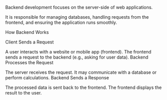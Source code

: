 Backend development focuses on the server-side of web applications. 

It is responsible for managing databases, handling requests from the frontend, and ensuring the application runs smoothly.

How Backend Works

Client Sends a Request

A user interacts with a website or mobile app (frontend).
The frontend sends a request to the backend (e.g., asking for user data).
Backend Processes the Request

The server receives the request.
It may communicate with a database or perform calculations.
Backend Sends a Response

The processed data is sent back to the frontend.
The frontend displays the result to the user.
